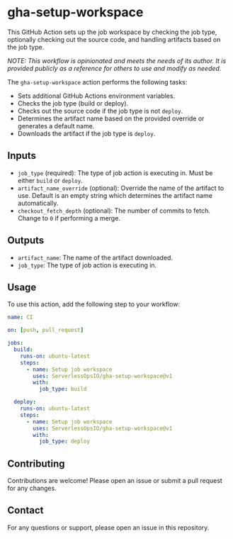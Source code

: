 # gha-setup-workspace

This GitHub Action sets up the job workspace by checking the job type, optionally checking out the source code, and handling artifacts based on the job type.

_*NOTE: This workflow is opinionated and meets the needs of its author. It is provided publicly as a reference for others to use and modify as needed.*_

The `gha-setup-workspace` action performs the following tasks:
* Sets additional GitHub Actions environment variables.
* Checks the job type (build or deploy).
* Checks out the source code if the job type is not `deploy`.
* Determines the artifact name based on the provided override or generates a default name.
* Downloads the artifact if the job type is `deploy`.

## Inputs

- `job_type` (required): The type of job action is executing in. Must be either `build` or `deploy`.
- `artifact_name_override` (optional): Override the name of the artifact to use. Default is an empty string which determines the artifact name automatically. 
- `checkout_fetch_depth` (optional): The number of commits to fetch. Change to `0` if performing a merge.

## Outputs

- `artifact_name`: The name of the artifact downloaded.
- `job_type`: The type of job action is executing in.

## Usage

To use this action, add the following step to your workflow:

```yaml
name: CI

on: [push, pull_request]

jobs:
  build:
    runs-on: ubuntu-latest
    steps:
      - name: Setup job workspace
        uses: ServerlessOpsIO/gha-setup-workspace@v1
        with:
          job_type: build

  deploy:
    runs-on: ubuntu-latest
    steps:
      - name: Setup job workspace
        uses: ServerlessOpsIO/gha-setup-workspace@v1
        with:
          job_type: deploy
```

## Contributing

Contributions are welcome! Please open an issue or submit a pull request for any changes.

## Contact

For any questions or support, please open an issue in this repository.

